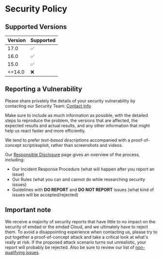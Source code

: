 # Security Policy

## Supported Versions

| Version | Supported          |
| ------- | ------------------ |
| 17.0    | :white_check_mark: |
| 16.0    | :white_check_mark: |
| 15.0    | :white_check_mark: |
| <=14.0  | :x:                |

## Reporting a Vulnerability

Please share privately the details of your security vulnerability by contacting our Security Team:
[Contact Info](https://www.emdad.com/security-report)

Make sure to include as much information as possible, with the detailed steps to reproduce the problem,
the versions that are affected, the expected results and actual results, and any other information that
might help us react faster and more efficiently.

We tend to prefer _text-based descriptions_ accompanied with a proof-of-concept script/exploit, rather
than screenshots and videos.

Our [Responsible Disclosure](https://www.emdad.com/security-report) page gives an overview of the
process, including:

 - Our Incident Response Procedure (what will happen after you report an issue)
 - Our Rules (what you can and cannot do while researching security issues)
 - Guidelines with **DO REPORT** and **DO NOT REPORT** issues
   (what kind of issues will be accepted/rejected)


## Important note

We receive a majority of security reports that have little to no impact on the security of emdad or
the emdad Cloud, and we ultimately have to reject them. To avoid a disappointing experience when
contacting us, please try to put together a proof-of-concept attack and take a critical look at
what's really at risk.
If the proposed attack scenario turns out unrealistic, your report will probably be rejected.
Also be sure to review our list of [non-qualifying issues](https://www.emdad.com/security-report#what).
